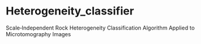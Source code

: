 # Heterogeneity_classifier
Scale‑Independent Rock Heterogeneity Classification Algorithm Applied to Microtomography Images
